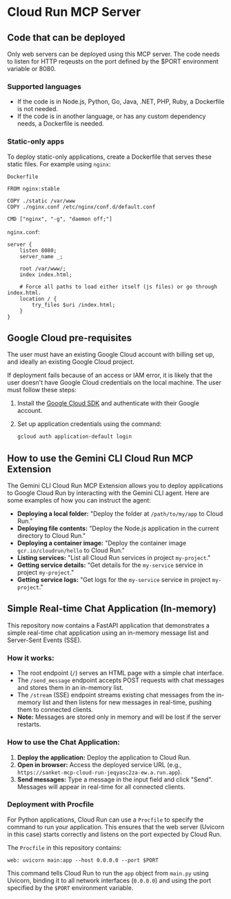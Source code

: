 # Cloud Run MCP Server

## Code that can be deployed

Only web servers can be deployed using this MCP server.
The code needs to listen for HTTP reqeusts on the port defined by the $PORT environment variable or 8080.

### Supported languages

- If the code is in Node.js, Python, Go, Java, .NET, PHP, Ruby, a Dockerfile is not needed.
- If the code is in another language, or has any custom dependency needs, a Dockerfile is needed.

### Static-only apps

To deploy static-only applications, create a Dockerfile that serves these static files. For example using `nginx`:

`Dockerfile`

```
FROM nginx:stable

COPY ./static /var/www
COPY ./nginx.conf /etc/nginx/conf.d/default.conf

CMD ["nginx", "-g", "daemon off;"]
```

`nginx.conf`:

```
server {
    listen 8080;
    server_name _;

    root /var/www/;
    index index.html;

    # Force all paths to load either itself (js files) or go through index.html.
    location / {
        try_files $uri /index.html;
    }
}
```

## Google Cloud pre-requisites

The user must have an existing Google Cloud account with billing set up, and ideally an existing Google Cloud project.

If deployment fails because of an access or IAM error, it is likely that the user doesn't have Google Cloud credentials on the local machine.
The user must follow these steps:

1. Install the [Google Cloud SDK](https://cloud.google.com/sdk/docs/install) and authenticate with their Google account.

2. Set up application credentials using the command:
   ```bash
   gcloud auth application-default login
   ```

## How to use the Gemini CLI Cloud Run MCP Extension

The Gemini CLI Cloud Run MCP Extension allows you to deploy applications to Google Cloud Run by interacting with the Gemini CLI agent. Here are some examples of how you can instruct the agent:

- **Deploying a local folder:** "Deploy the folder at `/path/to/my/app` to Cloud Run."
- **Deploying file contents:** "Deploy the Node.js application in the current directory to Cloud Run."
- **Deploying a container image:** "Deploy the container image `gcr.io/cloudrun/hello` to Cloud Run."
- **Listing services:** "List all Cloud Run services in project `my-project`."
- **Getting service details:** "Get details for the `my-service` service in project `my-project`."
- **Getting service logs:** "Get logs for the `my-service` service in project `my-project`."

## Simple Real-time Chat Application (In-memory)

This repository now contains a FastAPI application that demonstrates a simple real-time chat application using an in-memory message list and Server-Sent Events (SSE).

### How it works:
-   The root endpoint (`/`) serves an HTML page with a simple chat interface.
-   The `/send_message` endpoint accepts POST requests with chat messages and stores them in an in-memory list.
-   The `/stream` (SSE) endpoint streams existing chat messages from the in-memory list and then listens for new messages in real-time, pushing them to connected clients.
-   **Note:** Messages are stored only in memory and will be lost if the server restarts.

### How to use the Chat Application:

1.  **Deploy the application:** Deploy the application to Cloud Run.
2.  **Open in browser:** Access the deployed service URL (e.g., `https://sanket-mcp-cloud-run-jeqyasc2za-ew.a.run.app`).
3.  **Send messages:** Type a message in the input field and click "Send". Messages will appear in real-time for all connected clients.

### Deployment with Procfile

For Python applications, Cloud Run can use a `Procfile` to specify the command to run your application. This ensures that the web server (Uvicorn in this case) starts correctly and listens on the port expected by Cloud Run.

The `Procfile` in this repository contains:
```
web: uvicorn main:app --host 0.0.0.0 --port $PORT
```
This command tells Cloud Run to run the `app` object from `main.py` using Uvicorn, binding it to all network interfaces (`0.0.0.0`) and using the port specified by the `$PORT` environment variable.
